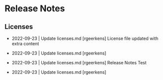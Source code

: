 # Release Notes

## Licenses
- 2022-09-23 | Update licenses.md  [rgeerkens] License file updated with extra content
 

- 2022-09-23 | Update licenses.md  [rgeerkens]  

- 2022-09-23 | Update licenses.md  [rgeerkens] Release Notes Test
 

- 2022-09-23 | Update licenses.md  [rgeerkens]  
